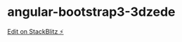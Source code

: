 # angular-bootstrap3-3dzede

[Edit on StackBlitz ⚡️](https://stackblitz.com/edit/angular-bootstrap3-3dzede)
